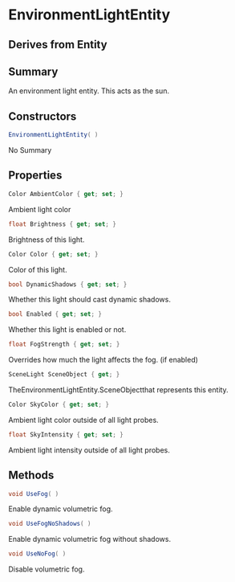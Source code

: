 # EnvironmentLightEntity

## Derives from Entity

## Summary

An environment light entity. This acts as the sun.
## Constructors

```c#
EnvironmentLightEntity( ) 
```
No Summary
## Properties

```c#
Color AmbientColor { get; set; } 
```
Ambient light color
```c#
float Brightness { get; set; } 
```
Brightness of this light.
```c#
Color Color { get; set; } 
```
Color of this light.
```c#
bool DynamicShadows { get; set; } 
```
Whether this light should cast dynamic shadows.
```c#
bool Enabled { get; set; } 
```
Whether this light is enabled or not.
```c#
float FogStrength { get; set; } 
```
Overrides how much the light affects the fog. (if enabled)
```c#
SceneLight SceneObject { get; } 
```
TheEnvironmentLightEntity.SceneObjectthat represents this entity.
```c#
Color SkyColor { get; set; } 
```
Ambient light color outside of all light probes.
```c#
float SkyIntensity { get; set; } 
```
Ambient light intensity outside of all light probes.
## Methods

```c#
void UseFog( ) 
```
Enable dynamic volumetric fog.
```c#
void UseFogNoShadows( ) 
```
Enable dynamic volumetric fog without shadows.
```c#
void UseNoFog( ) 
```
Disable volumetric fog.
